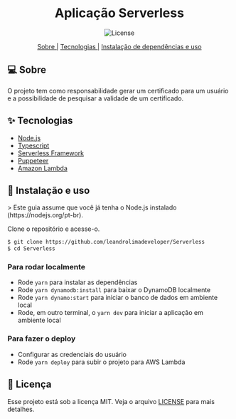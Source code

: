 <h1 align="center">Aplicação Serverless</h1>
<p align="center">
  <img alt="License" src="https://img.shields.io/static/v1?label=license&message=MIT&color=8257E5&labelColor=000000">
</p>
<p align="center">
    <a href="#sobre">Sobre |</a>
    <a href="#tecnologias">Tecnologias |</a>
    <a href="#instalacao">Instalação de dependências e uso</a>
</p>

## 💻 Sobre

O projeto tem como responsabilidade gerar um certificado para um usuário e a possibilidade de pesquisar a validade de um certificado.

## ✨ Tecnologias

-   [Node.js](https://nodejs.org/en/)
-   [Typescript](https://www.typescriptlang.org/)
-   [Serverless Framework](serverless.com/)
-   [Puppeteer](https://github.com/puppeteer/puppeteer)
-   [Amazon Lambda](https://aws.amazon.com/pt/lambda/)

<h2 id="instalacao">🚀 Instalação e uso</h2>
> Este guia assume que você já tenha o Node.js instalado (https://nodejs.org/pt-br).

Clone o repositório e acesse-o.

```bash
$ git clone https://github.com/leandrolimadeveloper/Serverless
$ cd Serverless
```

### Para rodar localmente

-   Rode `yarn` para instalar as dependências
-   Rode `yarn dynamodb:install` para baixar o DynamoDB localmente
-   Rode `yarn dynamo:start` para iniciar o banco de dados em ambiente local
-   Rode, em outro terminal, o `yarn dev` para iniciar a aplicação em ambiente local

### Para fazer o deploy

-   Configurar as credenciais do usuário
-   Rode `yarn deploy` para subir o projeto para AWS Lambda

## 📄 Licença
Esse projeto está sob a licença MIT. Veja o arquivo [LICENSE](LICENSE.md) para mais detalhes.
